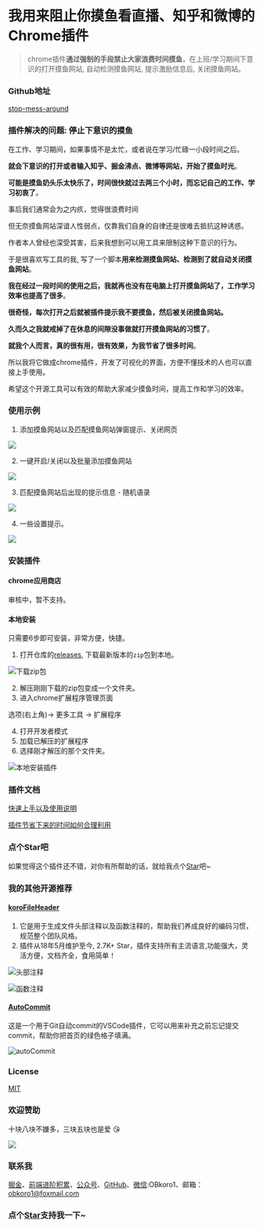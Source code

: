 # 我用来阻止你摸鱼看直播、知乎和微博的Chrome插件
> chrome插件**通过强制的手段禁止大家浪费时间摸鱼**，在上班/学习期间下意识的打开摸鱼网站, 自动检测摸鱼网站, 提示激励信息后, 关闭摸鱼网站。

### Github地址

[stop-mess-around](https://github.com/OBKoro1/stop-mess-around)

### 插件解决的问题: 停止下意识的摸鱼

在工作、学习期间，如果事情不是太忙，或者说在学习/忙碌一小段时间之后。

**就会下意识的打开或者输入知乎、掘金沸点、微博等网站，开始了摸鱼时光**。

**可能是摸鱼奶头乐太快乐了，时间很快就过去两三个小时，而忘记自己的工作、学习初衷了**。

事后我们通常会为之内疚，觉得很浪费时间

但无奈摸鱼网站深谙人性弱点，仅靠我们自身的自律还是很难去抵抗这种诱惑。

作者本人曾经也深受其害，后来我想到可以用工具来限制这种下意识的行为。

于是很喜欢写工具的我, 写了一个脚本**用来检测摸鱼网站、检测到了就自动关闭摸鱼网站**。

**我在经过一段时间的使用之后，我就再也没有在电脑上打开摸鱼网站了，工作学习效率也提高了很多**。

**很奇怪，每次打开之后就被插件提示我不要摸鱼，然后被关闭摸鱼网站。**

**久而久之我就戒掉了在休息的间隙没事做就打开摸鱼网站的习惯了**。

**就我个人而言，真的很有用，很有效果，为我节省了很多时间**。

所以我将它做成chrome插件，开发了可视化的界面，方便不懂技术的人也可以直接上手使用。

希望这个开源工具可以有效的帮助大家减少摸鱼时间，提高工作和学习的效率。

### 使用示例

1. 添加摸鱼网站以及匹配摸鱼网站弹窗提示、关闭网页

![](https://github.com/OBKoro1/stop-mess-around/blob/master/static/start.gif?raw=true)

2. 一键开启/关闭以及批量添加摸鱼网站

![](https://github.com/OBKoro1/stop-mess-around/blob/master/static/addCheckout.gif?raw=true)

3. 匹配摸鱼网站后出现的提示信息 - 随机语录

![](https://github.com/OBKoro1/stop-mess-around/blob/master/static/mottoSetting.gif?raw=true)

4. 一些设置提示。

![](https://github.com/OBKoro1/stop-mess-around/blob/master/static/setting.gif?raw=true)


### 安装插件

#### chrome应用商店

审核中，暂不支持。

#### 本地安装

只需要6步即可安装，非常方便，快捷。

1. 打开仓库的[releases](https://github.com/OBKoro1/stop-mess-around/releases), 下载最新版本的`zip`包到本地。

![下载zip包](https://github.com/OBKoro1/stop-mess-around/blob/master/static/downZip.jpg?raw=true)

2. 解压刚刚下载的zip包变成一个文件夹。
3. 进入chrome扩展程序管理页面

选项(右上角)-> 更多工具 -> 扩展程序

4. 打开开发者模式
5. 加载已解压的扩展程序
6. 选择刚才解压的那个文件夹。

![本地安装插件](https://github.com/OBKoro1/stop-mess-around/blob/master/static/setPlugin.gif?raw=true)


### 插件文档

[快速上手以及使用说明](https://github.com/OBKoro1/stop-mess-around/wiki/%E5%BF%AB%E9%80%9F%E4%B8%8A%E6%89%8B%E4%BB%A5%E5%8F%8A%E4%BD%BF%E7%94%A8%E8%AF%B4%E6%98%8E)

[插件节省下来的时间如何合理利用](https://github.com/OBKoro1/stop-mess-around/wiki/%E5%A6%82%E4%BD%95%E5%90%88%E7%90%86%E5%88%A9%E7%94%A8%E6%97%B6%E9%97%B4)

### 点个Star吧

如果觉得这个插件还不错，对你有所帮助的话，就给我点个[Star]((https://github.com/OBKoro1/stop-mess-around))吧~

### 我的其他开源推荐

#### [koroFileHeader](https://github.com/OBKoro1/koro1FileHeader)

1. 它是用于生成文件头部注释以及函数注释的，帮助我们养成良好的编码习惯，规范整个团队风格。
2. 插件从18年5月维护至今, 2.7K+ Star，插件支持所有主流语言,功能强大，灵活方便，文档齐全，食用简单！

![头部注释](https://raw.githubusercontent.com/OBKoro1/koro1FileHeader/master/images/example.gif)

![函数注释](https://github.com/OBKoro1/koro1FileHeader/raw/master/images/function-params.gif?raw=true)

#### [AutoCommit](https://github.com/OBKoro1/autoCommit)

这是一个用于Git自动commit的VSCode插件，它可以用来补充之前忘记提交commit，帮助你把首页的绿色格子填满。

![autoCommit](https://github.com/OBKoro1/autoCommit/raw/master/images/autoCommit.gif?raw=true)


### License

[MIT](http://opensource.org/licenses/MIT)

### 欢迎赞助

十块八块不嫌多，三块五块也是爱 😘

![](https://github.com/OBKoro1/koro1FileHeader/raw/master/images/money1.jpg?raw=true)

### 联系我

[掘金](https://juejin.im/user/78820536236951)、[前端进阶积累](http://obkoro1.com/web_accumulate/)、[公众号](https://user-gold-cdn.xitu.io/2018/5/1/1631b6f52f7e7015?w=344&h=344&f=jpeg&s=8317)、[GitHub](https://github.com/OBKoro1)、[微信](https://raw.githubusercontent.com/OBKoro1/articleImg_src/master/weibo_img_move/005Y4rCogy1fsnslyz5pnj309j0cdgm6.jpg):OBkoro1、邮箱：obkoro1@foxmail.com
<!-- 特殊字符串：用于修改/删除markdown的结尾提示语-OBKoro1 -->
### 点个[Star](https://github.com/OBKoro1/web_accumulate)支持我一下~

